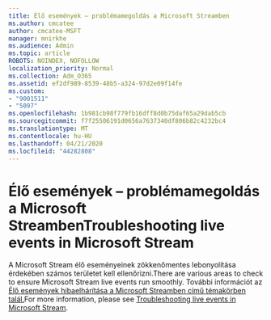 ```yaml
---
title: Élő események – problémamegoldás a Microsoft Streamben
ms.author: cmcatee
author: cmcatee-MSFT
manager: mnirkhe
ms.audience: Admin
ms.topic: article
ROBOTS: NOINDEX, NOFOLLOW
localization_priority: Normal
ms.collection: Adm_O365
ms.assetid: ef2df989-8539-48b5-a324-97d2e09f14fe
ms.custom:
- "9001511"
- "5097"
ms.openlocfilehash: 1b981cb98f779fb16dff8d0b75daf65a29dab5cb
ms.sourcegitcommit: f7f25506191d0656a7637340df806b82c4232bc4
ms.translationtype: MT
ms.contentlocale: hu-HU
ms.lasthandoff: 04/21/2020
ms.locfileid: "44282808"
---
```

# <a name="troubleshooting-live-events-in-microsoft-stream"></a><span data-ttu-id="b2a93-102">Élő események – problémamegoldás a Microsoft Streamben</span><span class="sxs-lookup"><span data-stu-id="b2a93-102">Troubleshooting live events in Microsoft Stream</span></span>

<span data-ttu-id="b2a93-103">A Microsoft Stream élő eseményeinek zökkenőmentes lebonyolítása érdekében számos területet kell ellenőrizni.</span><span class="sxs-lookup"><span data-stu-id="b2a93-103">There are various areas to check to ensure Microsoft Stream live events run smoothly.</span></span> <span data-ttu-id="b2a93-104">További információt az [Élő események hibaelhárítása a Microsoft Streamben című témakörben talál.](https://docs.microsoft.com/stream/live-event-troubleshooting)</span><span class="sxs-lookup"><span data-stu-id="b2a93-104">For more information, please see [Troubleshooting live events in Microsoft Stream](https://docs.microsoft.com/stream/live-event-troubleshooting).</span></span>
